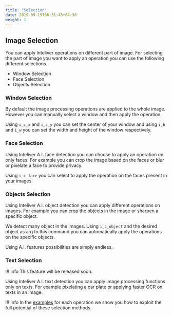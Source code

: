 ```yaml
---
title: "Selection"
date: 2019-09-19T06:31:45+04:30
weight: 1
---
```


## Image Selection

You can apply Inteliver operations on different part of image. For selecting the part of image you want to apply
an operation you can use the following different selections.

* Window Selection
* Face Selection
* Objects Selection

### Window Selection

By default the image processing operations are applied to the whole image. However you can manually select a window and then apply the operation. 

Using `i_c_x` and `i_c_y` you can set the center of your window and using `i_h` and `i_w` you can set the width and height of the window respectively.

### Face Selection

Using Inteliver A.I. face detection you can choose to apply an operation on only faces.
For example you can crop the image based on the faces or blur or pixelate a face to provide privacy. 

Using `i_c_face` you can select to apply the operation on the faces present in your images.

### Objects Selection

Using Inteliver A.I. object detection you can apply different operations on images. For example you can crop the objects in the image or sharpen a specific object.

We detect many object in the images. Using `i_c_object` and the desired object as arg to this command you can automatically apply the operations on the specific objects.

Using A.I. features possibilities are simply endless.

### Text Selection

!!! info
    This feature will be released soon.


Using Inteliver A.I. text detection you can apply image processing functions only on texts. For example pixelating a car plate or applying faster OCR on texts in an image.

!!! info
    In the [examples](/examples) for each operation we show you how to exploit the full potential of these selection methods.
